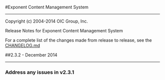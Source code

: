 #Exponent Content Management System

----------

Copyright (c) 2004-2014 OIC Group, Inc.

Release Notes for Exponent Content Management System

For a complete list of the changes made from release to release, see the [CHANGELOG.md](CHANGELOG.md)

##2.3.2 - December 2014

----------

### Address any issues in v2.3.1
